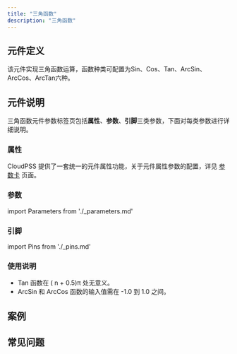 ```yaml
---
title: "三角函数"
description: "三角函数"
---
```


## 元件定义
该元件实现三角函数运算，函数种类可配置为Sin、Cos、Tan、ArcSin、ArcCos、ArcTan六种。

## 元件说明

三角函数元件参数标签页包括**属性**、**参数**、**引脚**三类参数，下面对每类参数进行详细说明。

### 属性

CloudPSS 提供了一套统一的元件属性功能，关于元件属性参数的配置，详见 [参数卡](docs/documents/software/10-xstudio/20-simstudio/40-workbench/20-function-zone/30-design-tab/30-param-panel/index.md) 页面。

### 参数

import Parameters from './_parameters.md'

<Parameters/>

### 引脚

import Pins from './_pins.md'

<Pins/>

### 使用说明
- Tan 函数在 ( n + 0.5)π 处无意义。
- ArcSin 和 ArcCos 函数的输入值需在 -1.0 到 1.0 之间。

## 案例

## 常见问题

